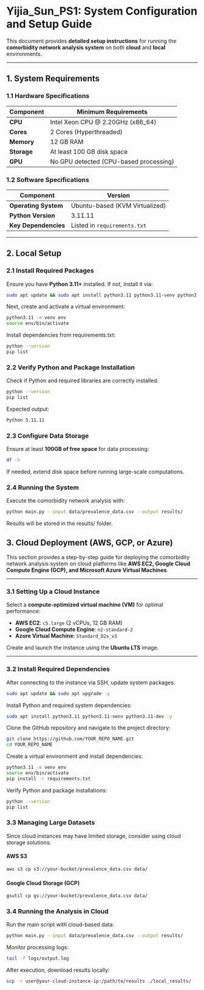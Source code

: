 # Yijia_Sun_PS1: **System Configuration and Setup Guide**

This document provides **detailed setup instructions** for running the **comorbidity network analysis system** on both **cloud** and **local** environments.

---

## **1. System Requirements**

### **1.1 Hardware Specifications**
| Component     | Minimum Requirements |
|--------------|----------------------|
| **CPU**      | Intel Xeon CPU @ 2.20GHz (x86_64) |
| **Cores**    | 2 Cores (Hyperthreaded) |
| **Memory**   | 12 GB RAM |
| **Storage**  | At least 100 GB disk space |
| **GPU**      | No GPU detected (CPU-based processing) |

### **1.2 Software Specifications**
| Component       | Version |
|----------------|---------|
| **Operating System** | Ubuntu-based (KVM Virtualized) |
| **Python Version**  | 3.11.11 |
| **Key Dependencies** | Listed in `requirements.txt` |

---

## **2. Local Setup**

### **2.1 Install Required Packages**
Ensure you have **Python 3.11+** installed. If not, install it via:

```sh
sudo apt update && sudo apt install python3.11 python3.11-venv python3.11-dev -y
```

Next, create and activate a virtual environment:
```sh
python3.11 -m venv env
source env/bin/activate
```

Install dependencies from requirements.txt:
```sh
python --version
pip list
```

### **2.2 Verify Python and Package Installation**
Check if Python and required libraries are correctly installed:
```sh
python --version
pip list
```
Expected output:
```sh
Python 3.11.11
```

### **2.3 Configure Data Storage**
Ensure at least **100GB of free space** for data processing:
```sh
df -h
```
If needed, extend disk space before running large-scale computations.

### **2.4 Running the System**
Execute the comorbidity network analysis with:
```sh
python main.py --input data/prevalence_data.csv --output results/
```
Results will be stored in the results/ folder.

## **3. Cloud Deployment (AWS, GCP, or Azure)**

This section provides a step-by-step guide for deploying the comorbidity network analysis system on cloud platforms like **AWS EC2, Google Cloud Compute Engine (GCP), and Microsoft Azure Virtual Machines**.

---

### **3.1 Setting Up a Cloud Instance**

Select a **compute-optimized virtual machine (VM)** for optimal performance:

- **AWS EC2**: `c5.large` (2 vCPUs, 12 GB RAM)
- **Google Cloud Compute Engine**: `n2-standard-2`
- **Azure Virtual Machine**: `Standard_D2s_v3`

Create and launch the instance using the **Ubuntu LTS** image.

---

### **3.2 Install Required Dependencies**

After connecting to the instance via SSH, update system packages:

```sh
sudo apt update && sudo apt upgrade -y
```

Install Python and required system dependencies:
```sh
sudo apt install python3.11 python3.11-venv python3.11-dev -y
```

Clone the GitHub repository and navigate to the project directory:
```sh
git clone https://github.com/YOUR_REPO_NAME.git
cd YOUR_REPO_NAME
```

Create a virtual environment and install dependencies:
```sh
python3.11 -m venv env
source env/bin/activate
pip install -r requirements.txt
```

Verify Python and package installations:
```sh
python --version
pip list
```

### **3.3 Managing Large Datasets**
Since cloud instances may have limited storage, consider using cloud storage solutions:

#### **AWS S3**
```sh
aws s3 cp s3://your-bucket/prevalence_data.csv data/
```

#### **Google Cloud Storage (GCP)**
```sh
gsutil cp gs://your-bucket/prevalence_data.csv data/
```

### **3.4 Running the Analysis in Cloud**
Run the main script with cloud-based data:
```sh
python main.py --input data/prevalence_data.csv --output results/
```

Monitor processing logs:
```sh
tail -f logs/output.log
```

After execution, download results locally:
```sh
scp -r user@your-cloud-instance-ip:/path/to/results ./local_results/
```
